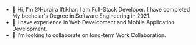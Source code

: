 - 👋 Hi, I’m @Huraira Iftikhar. I am Full-Stack Developer. I have completed My becholar's Degree in Software Engineering in 2021.
- 👀 I have experience in Web Development and Mobile Application Development.
- 💞️ I’m looking to collaborate on long-term Work Collaboration.

<!---
ahi-ch/ahi-ch is a ✨ special ✨ repository because its `README.md` (this file) appears on your GitHub profile.
You can click the Preview link to take a look at your changes.
--->
